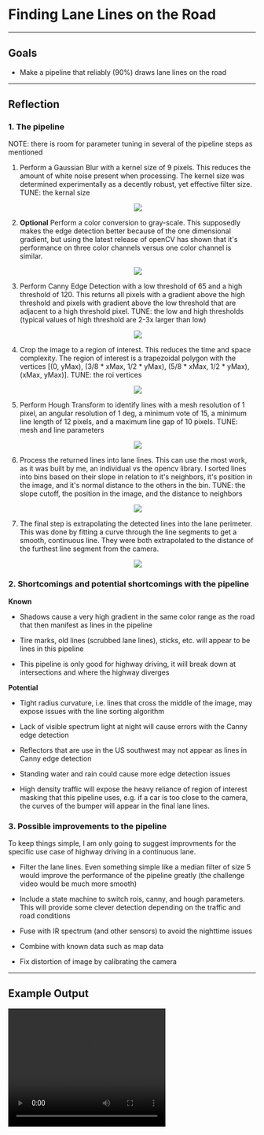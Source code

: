 # **Finding Lane Lines on the Road** 

---


## Goals
* Make a pipeline that reliably (90%) draws lane lines on the road

[//]: # (Image References)

[image1]: ./examples/grayscale.jpg "Grayscale"

---

## Reflection

### 1. The pipeline 

NOTE: there is room for parameter tuning in several of the pipeline steps as mentioned

1. Perform a Gaussian Blur with a kernel size of 9 pixels. This reduces the amount of white noise present when processing. The kernel size was determined experimentally as a decently robust, yet effective filter size. TUNE: the kernal size <p align="center"><img src="./outputImages/blurImage.jpg"></p>

2. **Optional** Perform a color conversion to gray-scale. This supposedly makes the edge detection better because of the one dimensional gradient, but using the latest release of openCV has shown that it's performance on three color channels versus one color channel is similar. <p align="center"><img src="./examples/grayscale.jpg"></p>

3. Perform Canny Edge Detection with a low threshold of 65 and a high threshold of 120. This returns all pixels with a gradient above the high threshold and pixels with gradient above the low threshold that are adjacent to a high threshold pixel. TUNE: the low and high thresholds (typical values of high threshold are 2-3x larger than low) <p align="center"><img src="./outputImages/cannyImg.jpg"></p>

4. Crop the image to a region of interest. This reduces the time and space complexity. The region of interest is a trapezoidal polygon with the vertices \[(0, yMax), (3/8 * xMax, 1/2 * yMax), (5/8 * xMax, 1/2 * yMax), (xMax, yMax)]. TUNE: the roi vertices <p align="center"><img src="./outputImages/roiImg.jpg"></p>


5. Perform Hough Transform to identify lines with a mesh resolution of 1 pixel, an angular resolution of 1 deg, a minimum vote of 15, a minimum line length of 12 pixels, and a maximum line gap of 10 pixels. TUNE: mesh and line parameters <p align="center"><img src="./outputImages/HoughLines.jpg"></p>

6. Process the returned lines into lane lines. This can use the most work, as it was built by me, an individual vs the opencv library. I sorted lines into bins based on their slope in relation to it's neighbors, it's position in the image, and it's normal distance to the others in the bin. TUNE: the slope cutoff, the position in the image, and the distance to neighbors <p align="center"><img src="./outputImages/LeftRightLanes.jpg"></p>

7. The final step is extrapolating the detected lines into the lane perimeter. This was done by fitting a curve through the line segments to get a smooth, continuous line. They were both extrapolated to the distance of the furthest line segment from the camera. <p align="center"><img src="./outputImages/FinalGuideImg.jpg"></p>


### 2. Shortcomings and potential shortcomings with the pipeline

**Known**

* Shadows cause a very high gradient in the same color range as the road that then manifest as lines in the pipeline
    
* Tire marks, old lines (scrubbed lane lines), sticks, etc. will appear to be lines in this pipeline

* This pipeline is only good for highway driving, it will break down at intersections and where the highway diverges

**Potential**

* Tight radius curvature, i.e. lines that cross the middle of the image, may expose issues with the line sorting algorithm

* Lack of visible spectrum light at night will cause errors with the Canny edge detection

* Reflectors that are use in the US southwest may not appear as lines in Canny edge detection

* Standing water and rain could cause more edge detection issues

* High density traffic will expose the heavy reliance of region of interest masking that this pipeline uses, e.g. if a car is too close to the camera, the curves of the bumper will appear in the final lane lines.


### 3. Possible improvements to the pipeline

To keep things simple, I am only going to suggest improvments for the specific use case of highway driving in a continuous lane.

* Filter the lane lines. Even something simple like a median filter of size 5 would improve the performance of the pipeline greatly (the challenge video would be much more smooth)

* Include a state machine to switch rois, canny, and hough parameters. This will provide some clever detection depending on the traffic and road conditions

* Fuse with IR spectrum (and other sensors) to avoid the nighttime issues

* Combine with known data such as map data

* Fix distortion of image by calibrating the camera


---
## Example Output
<video align="center" width="320" height="240" controls>
  <source src="./test_videos_output/solidWhiteRight.mp4" type="video/mp4">
</video>
